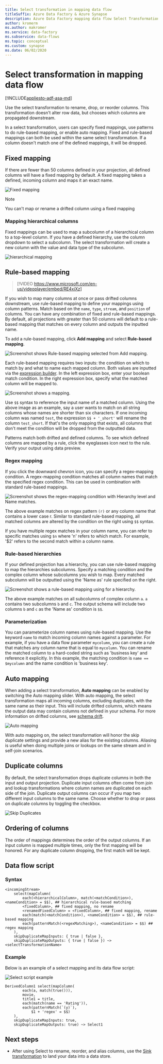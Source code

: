```yaml
---
title: Select transformation in mapping data flow
titleSuffix: Azure Data Factory & Azure Synapse
description: Azure Data Factory mapping data flow Select Transformation
author: kromerm
ms.author: makromer
ms.service: data-factory
ms.subservice: data-flows
ms.topic: conceptual
ms.custom: synapse
ms.date: 06/02/2020
---
```


# Select transformation in mapping data flow

[!INCLUDE[appliesto-adf-asa-md](includes/appliesto-adf-asa-md.md)]

Use the select transformation to rename, drop, or reorder columns. This transformation doesn't alter row data, but chooses which columns are propagated downstream. 

In a select transformation, users can specify fixed mappings, use patterns to do rule-based mapping, or enable auto mapping. Fixed and rule-based mappings can both be used within the same select transformation. If a column doesn't match one of the defined mappings, it will be dropped.

## Fixed mapping

If there are fewer than 50 columns defined in your projection, all defined columns will have a fixed mapping by default. A fixed mapping takes a defined, incoming column and maps it an exact name.

![Fixed mapping](media/data-flow/fixedmapping.png "Fixed mapping")

> [!NOTE]
> You can't map or rename a drifted column using a fixed mapping

### Mapping hierarchical columns

Fixed mappings can be used to map a subcolumn of a hierarchical column to a top-level column. If you have a defined hierarchy, use the column dropdown to select a subcolumn. The select transformation will create a new column with the value and data type of the subcolumn.

![hierarchical mapping](media/data-flow/select-hierarchy.png "hierarchical mapping")

## Rule-based mapping


> [!VIDEO https://www.microsoft.com/en-us/videoplayer/embed/RE4xiXz]

If you wish to map many columns at once or pass drifted columns downstream, use rule-based mapping to define your mappings using column patterns. Match based on the `name`, `type`, `stream`, and `position` of columns. You can have any combination of fixed and rule-based mappings. By default, all projections with greater than 50 columns will default to a rule-based mapping that matches on every column and outputs the inputted name. 

To add a rule-based mapping, click **Add mapping** and select **Rule-based mapping**.

![Screenshot shows Rule-based mapping selected from Add mapping.](media/data-flow/rule2.png "Rule-based mapping")

Each rule-based mapping requires two inputs: the condition on which to match by and what to name each mapped column. Both values are inputted via the [expression builder](concepts-data-flow-expression-builder.md). In the left expression box, enter your boolean match condition. In the right expression box, specify what the matched column will be mapped to.

![Screenshot shows a mapping.](media/data-flow/rule-based-mapping.png "Rule-based mapping")

Use `$$` syntax to reference the input name of a matched column. Using the above image as an example, say a user wants to match on all string columns whose names are shorter than six characters. If one incoming column was named `test`, the expression `$$ + '_short'` will rename the column `test_short`. If that's the only mapping that exists, all columns that don't meet the condition will be dropped from the outputted data.

Patterns match both drifted and defined columns. To see which defined columns are mapped by a rule, click the eyeglasses icon next to the rule. Verify your output using data preview.

### Regex mapping

If you click the downward chevron icon, you can specify a regex-mapping condition. A regex-mapping condition matches all column names that match the specified regex condition. This can be used in combination with standard rule-based mappings.

![Screenshot shows the regex-mapping condition with Hierarchy level and Name matches.](media/data-flow/regex-matching.png "Rule-based mapping")

The above example matches on regex pattern `(r)` or any column name that contains a lower case r. Similar to standard rule-based mapping, all matched columns are altered by the condition on the right using `$$` syntax.

If you have multiple regex matches in your column name, you can refer to specific matches using `$n` where 'n' refers to which match. For example, '$2' refers to the second match within a column name.

### Rule-based hierarchies

If your defined projection has a hierarchy, you can use rule-based mapping to map the hierarchies subcolumns. Specify a matching condition and the complex column whose subcolumns you wish to map. Every matched subcolumn will be outputted using the 'Name as' rule specified on the right.

![Screenshot shows a rule-based mapping using for a hierarchy.](media/data-flow/rule-based-hierarchy.png "Rule-based mapping")

The above example matches on all subcolumns of complex column `a`. `a` contains two subcolumns `b` and `c`. The output schema will include two columns `b` and `c` as the 'Name as' condition is `$$`.

### Parameterization

You can parameterize column names using rule-based mapping. Use the keyword ```name``` to match incoming column names against a parameter. For example, if you have a data flow parameter ```mycolumn```, you can create a rule that matches any column name that is equal to ```mycolumn```. You can rename the matched column to a hard-coded string such as 'business key' and reference it explicitly. In this example, the matching condition is ```name == $mycolumn``` and the name condition is 'business key'. 

## Auto mapping

When adding a select transformation, **Auto mapping** can be enabled by switching the Auto mapping slider. With auto mapping, the select transformation maps all incoming columns, excluding duplicates, with the same name as their input. This will include drifted columns, which means the output data may contain columns not defined in your schema. For more information on drifted columns, see [schema drift](concepts-data-flow-schema-drift.md).

![Auto mapping](media/data-flow/automap.png "Auto mapping")

With auto mapping on, the select transformation will honor the skip duplicate settings and provide a new alias for the existing columns. Aliasing is useful when doing multiple joins or lookups on the same stream and in self-join scenarios. 

## Duplicate columns

By default, the select transformation drops duplicate columns in both the input and output projection. Duplicate input columns often come from join and lookup transformations where column names are duplicated on each side of the join. Duplicate output columns can occur if you map two different input columns to the same name. Choose whether to drop or pass on duplicate columns by toggling the checkbox.

![Skip Duplicates](media/data-flow/select-skip-dup.png "Skip Duplicates")

## Ordering of columns

The order of mappings determines the order of the output columns. If an input column is mapped multiple times, only the first mapping will be honored. For any duplicate column dropping, the first match will be kept.

## Data flow script

### Syntax

```
<incomingStream>
    select(mapColumn(
        each(<hierarchicalColumn>, match(<matchCondition>), <nameCondition> = $$), ## hierarchical rule-based matching
        <fixedColumn>, ## fixed mapping, no rename
        <renamedFixedColumn> = <fixedColumn>, ## fixed mapping, rename
        each(match(<matchCondition>), <nameCondition> = $$), ## rule-based mapping
        each(patternMatch(<regexMatching>), <nameCondition> = $$) ## regex mapping
    ),
    skipDuplicateMapInputs: { true | false },
    skipDuplicateMapOutputs: { true | false }) ~> <selectTransformationName>
```

### Example

Below is an example of a select mapping and its data flow script:

![Select script example](media/data-flow/select-script-example.png "Select script example")

```
DerivedColumn1 select(mapColumn(
        each(a, match(true())),
        movie,
        title1 = title,
        each(match(name == 'Rating')),
        each(patternMatch(`(y)`),
            $1 + 'regex' = $$)
    ),
    skipDuplicateMapInputs: true,
    skipDuplicateMapOutputs: true) ~> Select1
```

## Next steps
* After using Select to rename, reorder, and alias columns, use the [Sink transformation](data-flow-sink.md) to land your data into a data store.
